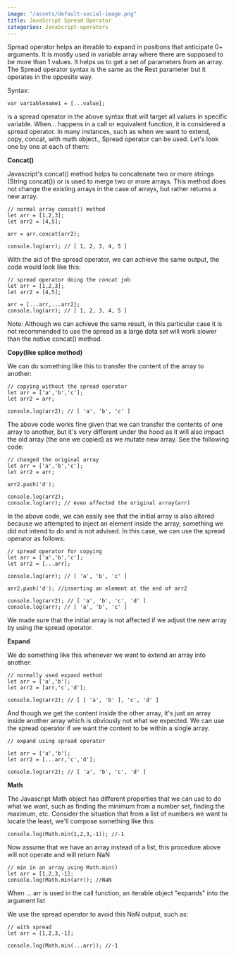 ```yaml
---
image: "/assets/default-social-image.png"
title: JavaScript Spread Operator
categories: JavaScript-operators
---
```


Spread operator helps an iterable to expand in positions that anticipate 0+ arguments. It is mostly used in variable array where there are supposed to be more than 1 values. It helps us to get a set of parameters from an array. The Spread operator syntax is the same as the Rest parameter but it operates in the opposite way.

Syntax:

`var variablename1 = [...value]; `

is a spread operator in the above syntax that will target all values in specific variable. When... happens in a call or equivalent function, it is considered a spread operator. In many instances, such as when we want to extend, copy, concat, with math object., Spread operator can be used. Let's look one by one at each of them:

**Concat()**

Javascript's concat() method helps to concatenate two or more strings (String concat()) or is used to merge two or more arrays. This method does not change the existing arrays in the case of arrays, but rather returns a new array.

```
// normal array concat() method 
let arr = [1,2,3]; 
let arr2 = [4,5]; 
  
arr = arr.concat(arr2); 
  
console.log(arr); // [ 1, 2, 3, 4, 5 ] 
```

With the aid of the spread operator, we can achieve the same output, the code would look like this:

```
// spread operator doing the concat job 
let arr = [1,2,3]; 
let arr2 = [4,5]; 
  
arr = [...arr,...arr2]; 
console.log(arr); // [ 1, 2, 3, 4, 5 ] 
```

Note: Although we can achieve the same result, in this particular case it is not recommended to use the spread as a large data set will work slower than the native concat() method.

**Copy(like splice method)**

We can do something like this to transfer the content of the array to another:

```
// copying without the spread operator 
let arr = ['a','b','c']; 
let arr2 = arr; 
  
console.log(arr2); // [ 'a', 'b', 'c' ] 
```

The above code works fine given that we can transfer the contents of one array to another, but it's very different under the hood as it will also impact the old array (the one we copied) as we mutate new array. See the following code:

```
// changed the original array 
let arr = ['a','b','c']; 
let arr2 = arr; 
  
arr2.push('d'); 
  
console.log(arr2); 
console.log(arr); // even affected the original array(arr)  
```

In the above code, we can easily see that the initial array is also altered because we attempted to inject an element inside the array, something we did not intend to do and is not advised. In this case, we can use the spread operator as follows:

```
// spread operator for copying  
let arr = ['a','b','c']; 
let arr2 = [...arr]; 
  
console.log(arr); // [ 'a', 'b', 'c' ] 
  
arr2.push('d'); //inserting an element at the end of arr2 
  
console.log(arr2); // [ 'a', 'b', 'c', 'd' ] 
console.log(arr); // [ 'a', 'b', 'c' ] 
```

We made sure that the initial array is not affected if we adjust the new array by using the spread operator.

**Expand**

We do something like this whenever we want to extend an array into another:

```
// normally used expand method 
let arr = ['a','b']; 
let arr2 = [arr,'c','d']; 
  
console.log(arr2); // [ [ 'a', 'b' ], 'c', 'd' ] 
```

And though we get the content inside the other array, it's just an array inside another array which is obviously not what we expected. We can use the spread operator if we want the content to be within a single array.

```
// expand using spread operator 
  
let arr = ['a','b']; 
let arr2 = [...arr,'c','d']; 
  
console.log(arr2); // [ 'a', 'b', 'c', 'd' ] 
```

**Math**

The Javascript Math object has different properties that we can use to do what we want, such as finding the minimum from a number set, finding the maximum, etc. Consider the situation that from a list of numbers we want to locate the least, we'll compose something like this:

`console.log(Math.min(1,2,3,-1)); //-1  `

Now assume that we have an array instead of a list, this procedure above will not operate and will return NaN

```
// min in an array using Math.min() 
let arr = [1,2,3,-1]; 
console.log(Math.min(arr)); //NaN 
```

When ... arr is used in the call function, an iterable object "expands" into the argument list

We use the spread operator to avoid this NaN output, such as:

```
// with spread  
let arr = [1,2,3,-1]; 
  
console.log(Math.min(...arr)); //-1 
```